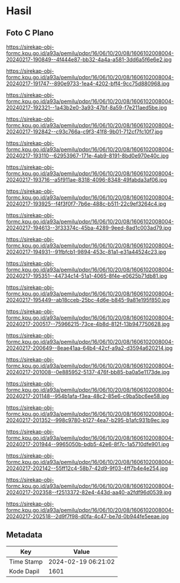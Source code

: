 # Hasil

## Foto C Plano

https://sirekap-obj-formc.kpu.go.id/a93a/pemilu/pdpr/16/06/10/20/08/1606102008004-20240217-190849--4f444e87-bb32-4a4a-a581-3dd6a5f6e6e2.jpg

https://sirekap-obj-formc.kpu.go.id/a93a/pemilu/pdpr/16/06/10/20/08/1606102008004-20240217-191747--890e9733-1ea4-4202-bff4-9cc75d880968.jpg

https://sirekap-obj-formc.kpu.go.id/a93a/pemilu/pdpr/16/06/10/20/08/1606102008004-20240217-192321--1a43b2e0-3a93-47bf-8a59-f7e211aed5be.jpg

https://sirekap-obj-formc.kpu.go.id/a93a/pemilu/pdpr/16/06/10/20/08/1606102008004-20240217-192842--c93c766a-c9f3-41f8-9b01-712cf7fc10f7.jpg

https://sirekap-obj-formc.kpu.go.id/a93a/pemilu/pdpr/16/06/10/20/08/1606102008004-20240217-193110--62953967-171e-4ab9-8191-8bd0e970e40c.jpg

https://sirekap-obj-formc.kpu.go.id/a93a/pemilu/pdpr/16/06/10/20/08/1606102008004-20240217-193716--a5f911ae-8318-4096-8348-49fabda3af06.jpg

https://sirekap-obj-formc.kpu.go.id/a93a/pemilu/pdpr/16/06/10/20/08/1606102008004-20240217-193925--f4f3f0f7-7b6e-488c-b511-22c9ef3264c4.jpg

https://sirekap-obj-formc.kpu.go.id/a93a/pemilu/pdpr/16/06/10/20/08/1606102008004-20240217-194613--3f33374c-45ba-4289-9eed-8ad1c003ad79.jpg

https://sirekap-obj-formc.kpu.go.id/a93a/pemilu/pdpr/16/06/10/20/08/1606102008004-20240217-194931--91fbfcb1-9894-453c-81a1-e31a44524c23.jpg

https://sirekap-obj-formc.kpu.go.id/a93a/pemilu/pdpr/16/06/10/20/08/1606102008004-20240217-195351--44734c14-51a1-4065-8f4e-e0625b71db81.jpg

https://sirekap-obj-formc.kpu.go.id/a93a/pemilu/pdpr/16/06/10/20/08/1606102008004-20240217-195449--ab18cceb-25bc-4d6e-b845-9a81e195f850.jpg

https://sirekap-obj-formc.kpu.go.id/a93a/pemilu/pdpr/16/06/10/20/08/1606102008004-20240217-200517--75966215-73ce-4b8d-812f-13b947750628.jpg

https://sirekap-obj-formc.kpu.go.id/a93a/pemilu/pdpr/16/06/10/20/08/1606102008004-20240217-200649--8eae41aa-64b4-42cf-a9a2-d3594a620214.jpg

https://sirekap-obj-formc.kpu.go.id/a93a/pemilu/pdpr/16/06/10/20/08/1606102008004-20240217-201008--0e885952-5137-476f-bb85-ba0a5e1173de.jpg

https://sirekap-obj-formc.kpu.go.id/a93a/pemilu/pdpr/16/06/10/20/08/1606102008004-20240217-201148--954b1afa-f3ea-48c2-85e6-c9ba5bc6ee58.jpg

https://sirekap-obj-formc.kpu.go.id/a93a/pemilu/pdpr/16/06/10/20/08/1606102008004-20240217-201352--998c9780-b127-4ea7-b295-b1afc931b9ec.jpg

https://sirekap-obj-formc.kpu.go.id/a93a/pemilu/pdpr/16/06/10/20/08/1606102008004-20240217-201944--9965050b-bdb5-42e6-8f7c-1a5710dfe901.jpg

https://sirekap-obj-formc.kpu.go.id/a93a/pemilu/pdpr/16/06/10/20/08/1606102008004-20240217-202142--55ff12c4-58b7-42d9-9f03-4ff7b4e4e254.jpg

https://sirekap-obj-formc.kpu.go.id/a93a/pemilu/pdpr/16/06/10/20/08/1606102008004-20240217-202358--f2513372-82e4-443d-aa40-a2fdf96d0539.jpg

https://sirekap-obj-formc.kpu.go.id/a93a/pemilu/pdpr/16/06/10/20/08/1606102008004-20240217-202518--2d9f7f98-d0fa-4c47-be7d-0b944fe5eeae.jpg


## Metadata

| Key        | Value               |
| ---------- | ------------------- |
| Time Stamp | 2024-02-19 06:21:02 |
| Kode Dapil | 1601                |



